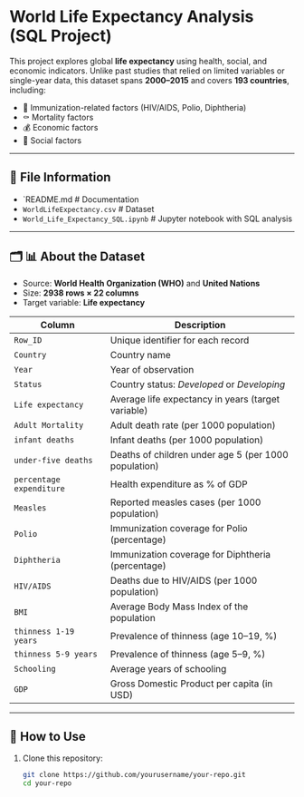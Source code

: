 # World Life Expectancy Analysis (SQL Project)

This project explores global **life expectancy** using health, social, and economic indicators. Unlike past studies that relied on limited variables or single-year data, this dataset spans **2000–2015** and covers **193 countries**, including:  

- 🧪 Immunization-related factors (HIV/AIDS, Polio, Diphtheria)  
- ⚰️ Mortality factors  
- 💰 Economic factors  
- 👥 Social factors  

---

## 📂 File Information

- `README.md # Documentation
- `WorldLifeExpectancy.csv` # Dataset
- `World_Life_Expectancy_SQL.ipynb` # Jupyter notebook with SQL analysis

---

## 🗂️ 📊 About the Dataset

- Source: **World Health Organization (WHO)** and **United Nations**  
- Size: **2938 rows × 22 columns**
- Target variable: **Life expectancy** 

| Column | Description |
|--------|-------------|
| `Row_ID` | Unique identifier for each record |
| `Country` | Country name |
| `Year` | Year of observation |
| `Status` | Country status: *Developed* or *Developing* |
| `Life expectancy` | Average life expectancy in years (target variable) |
| `Adult Mortality` | Adult death rate (per 1000 population) |
| `infant deaths` | Infant deaths (per 1000 population) |
| `under-five deaths` | Deaths of children under age 5 (per 1000 population) |
| `percentage expenditure` | Health expenditure as % of GDP |
| `Measles` | Reported measles cases (per 1000 population) |
| `Polio` | Immunization coverage for Polio (percentage) |
| `Diphtheria` | Immunization coverage for Diphtheria (percentage) |
| `HIV/AIDS` | Deaths due to HIV/AIDS (per 1000 population) |
| `BMI` | Average Body Mass Index of the population |
| `thinness 1-19 years` | Prevalence of thinness (age 10–19, %) |
| `thinness 5-9 years` | Prevalence of thinness (age 5–9, %) |
| `Schooling` | Average years of schooling |
| `GDP` | Gross Domestic Product per capita (in USD) |

---

## 🚀 How to Use

1. Clone this repository:  
   ```bash
   git clone https://github.com/yourusername/your-repo.git
   cd your-repo

